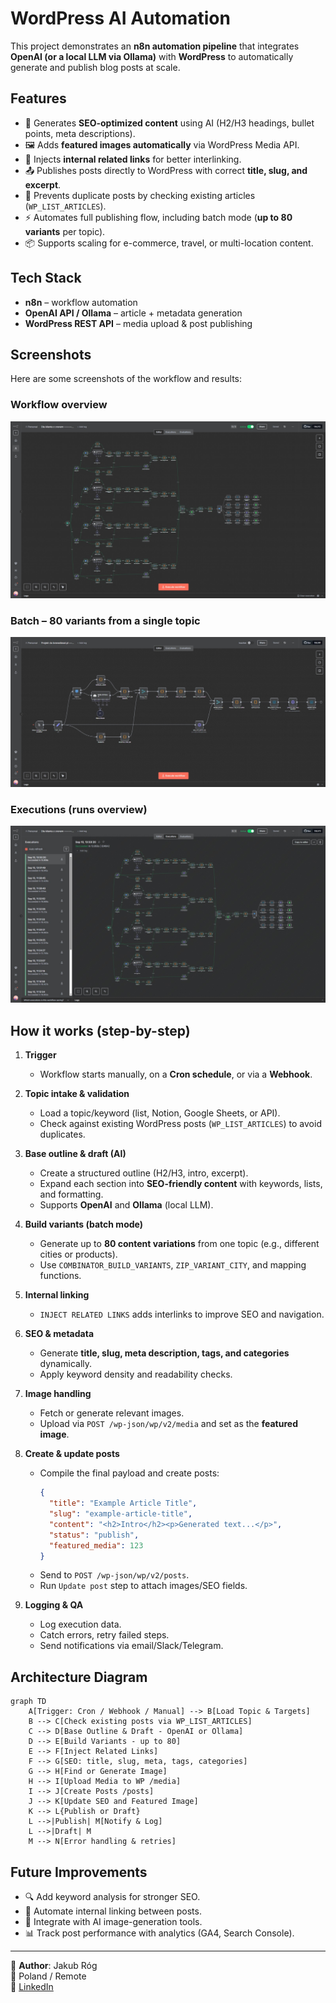# WordPress AI Automation

This project demonstrates an **n8n automation pipeline** that integrates **OpenAI (or a local LLM via Ollama)** with **WordPress** to automatically generate and publish blog posts at scale.

## Features
- 📝 Generates **SEO-optimized content** using AI (H2/H3 headings, bullet points, meta descriptions).
- 🖼️ Adds **featured images automatically** via WordPress Media API.
- 🧩 Injects **internal related links** for better interlinking.
- 📤 Publishes posts directly to WordPress with correct **title, slug, and excerpt**.
- 🚫 Prevents duplicate posts by checking existing articles (`WP_LIST_ARTICLES`).
- ⚡ Automates full publishing flow, including batch mode (**up to 80 variants** per topic).
- 📦 Supports scaling for e-commerce, travel, or multi-location content.

## Tech Stack
- **n8n** – workflow automation  
- **OpenAI API / Ollama** – article + metadata generation  
- **WordPress REST API** – media upload & post publishing  

## Screenshots
Here are some screenshots of the workflow and results:

### Workflow overview
![Workflow](assets/Workflow.jpg)

### Batch – 80 variants from a single topic
![Single 80 Articles](assets/Single-80-articles.jpg)

### Executions (runs overview)
![Executions](assets/Executions-workflow.jpg)

## How it works (step-by-step)

1. **Trigger**
   - Workflow starts manually, on a **Cron schedule**, or via a **Webhook**.

2. **Topic intake & validation**
   - Load a topic/keyword (list, Notion, Google Sheets, or API).
   - Check against existing WordPress posts (`WP_LIST_ARTICLES`) to avoid duplicates.

3. **Base outline & draft (AI)**
   - Create a structured outline (H2/H3, intro, excerpt).
   - Expand each section into **SEO-friendly content** with keywords, lists, and formatting.
   - Supports **OpenAI** and **Ollama** (local LLM).

4. **Build variants (batch mode)**
   - Generate up to **80 content variations** from one topic (e.g., different cities or products).
   - Use `COMBINATOR_BUILD_VARIANTS`, `ZIP_VARIANT_CITY`, and mapping functions.

5. **Internal linking**
   - `INJECT RELATED LINKS` adds interlinks to improve SEO and navigation.

6. **SEO & metadata**
   - Generate **title, slug, meta description, tags, and categories** dynamically.
   - Apply keyword density and readability checks.

7. **Image handling**
   - Fetch or generate relevant images.
   - Upload via `POST /wp-json/wp/v2/media` and set as the **featured image**.

8. **Create & update posts**
   - Compile the final payload and create posts:  
     ```json
     {
       "title": "Example Article Title",
       "slug": "example-article-title",
       "content": "<h2>Intro</h2><p>Generated text...</p>",
       "status": "publish",
       "featured_media": 123
     }
     ```
   - Send to `POST /wp-json/wp/v2/posts`.  
   - Run `Update post` step to attach images/SEO fields.

9. **Logging & QA**
   - Log execution data.
   - Catch errors, retry failed steps.
   - Send notifications via email/Slack/Telegram.

## Architecture Diagram

```mermaid
graph TD
    A[Trigger: Cron / Webhook / Manual] --> B[Load Topic & Targets]
    B --> C[Check existing posts via WP_LIST_ARTICLES]
    C --> D[Base Outline & Draft - OpenAI or Ollama]
    D --> E[Build Variants - up to 80]
    E --> F[Inject Related Links]
    F --> G[SEO: title, slug, meta, tags, categories]
    G --> H[Find or Generate Image]
    H --> I[Upload Media to WP /media]
    I --> J[Create Posts /posts]
    J --> K[Update SEO and Featured Image]
    K --> L{Publish or Draft}
    L -->|Publish| M[Notify & Log]
    L -->|Draft| M
    M --> N[Error handling & retries]
```

## Future Improvements
- 🔍 Add keyword analysis for stronger SEO.
- 🔗 Automate internal linking between posts.
- 🎨 Integrate with AI image-generation tools.
- 📊 Track post performance with analytics (GA4, Search Console).

---

👤 **Author**: Jakub Róg  
📍 Poland / Remote  
🔗 [LinkedIn](https://www.linkedin.com/in/jakub-róg-a15152380/)
